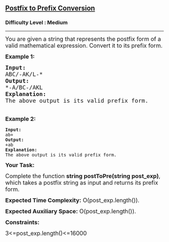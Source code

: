 <h2><a href="https://www.geeksforgeeks.org/problems/postfix-to-prefix-conversion/1?utm_source=youtube&utm_medium=collab_striver_ytdescription&utm_campaign=postfix-to-prefix-conversion">Postfix to Prefix Conversion</a></h2><h3>Difficulty Level : Medium</h3><hr><div class="problems_problem_content__Xm_eO"><p dir="ltr"><span style="font-size: 18px;">You are given a string that represents the postfix form of a valid mathematical expression. Convert it to its prefix form.</span></p>
<p dir="ltr"><span style="font-size: 18px;"><strong>Example 1:</strong></span></p>
<pre><span style="font-size: 18px;"><strong>Input:</strong> 
ABC/-AK/L-*
<strong>Output: </strong>
*-A/BC-/AKL
<strong>Explanation:</strong> 
The above output is its valid prefix form.<br><br></span></pre>
<p dir="ltr" style="font-family: -apple-system, BlinkMacSystemFont, 'Segoe UI', Roboto, Oxygen, Ubuntu, Cantarell, 'Open Sans', 'Helvetica Neue', sans-serif; font-size: medium; white-space: normal;"><span style="font-size: 18px;"><strong>Example 2:</strong></span></p>
<pre><strong>Input:</strong> 
ab+
<strong>Output: </strong>
+ab
<strong>Explanation:</strong> 
The above output is its valid prefix form.</pre>
<p dir="ltr"><span style="font-size: 18px;"><strong>Your Task:</strong></span></p>
<p dir="ltr"><span style="font-size: 18px;">Complete the function <strong>string postToPre(string post_exp)</strong>, which takes a postfix string as input and returns its prefix form.</span></p>
<p dir="ltr"><span style="font-size: 18px;"><strong>Expected Time Complexity:</strong> O(</span><span style="font-size: 18px;">post_exp.length()</span><span style="font-size: 18px;">).</span></p>
<p dir="ltr"><span style="font-size: 18px;"><strong>Expected Auxiliary Space:</strong> O(</span><span style="font-size: 18px;">post_exp.length()</span><span style="font-size: 18px;">).</span></p>
<p dir="ltr"><span style="font-size: 18px;"><strong>Constraints:</strong></span></p>
<p dir="ltr"><span style="font-size: 18px;">3&lt;=post_exp.length()&lt;=16000</span></p></div>